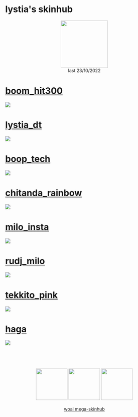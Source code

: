 # lystia's skinhub
<p align="center">
<a href="https://osu.ppy.sh/users/11042418">
  <img src="https://a.ppy.sh/11042418"  
       width="150"
       height="150"></a>
<br>
last 23/10/2022
</p>

# [boom_hit300](https://github.com/rudjx3/skins/raw/main/lystia/boom_hit300.osk)
[![](https://cdn.discordapp.com/attachments/999367667465068585/1025369923633037332/screenshot014.jpg)](https://github.com/rudjx3/skins/raw/main/lystia/boom_hit300.osk)

# [lystia_dt](https://github.com/rudjx3/skins/raw/main/lystia/lystia_dt.osk)
[![](https://i.imgur.com/rdVanix.jpg)](https://github.com/rudjx3/skins/raw/main/lystia/lystia_dt.osk)

# [boop_tech](https://github.com/rudjx3/skins/raw/main/lystia/boop_tech.osk)
[![](https://cdn.discordapp.com/attachments/999367667465068585/1025369987747172362/screenshot008.jpg)](https://github.com/rudjx3/skins/raw/main/lystia/boop_tech.osk)

# [chitanda_rainbow](https://github.com/rudjx3/skins/raw/main/lystia/chitanda_rainbow.osk)
[![](https://cdn.discordapp.com/attachments/999367667465068585/1025369988091097130/screenshot009.jpg)](https://github.com/rudjx3/skins/raw/main/lystia/chitanda_rainbow.osk)

# [milo_insta](https://github.com/rudjx3/skins/raw/main/lystia/milo_insta.osk)
[![](https://cdn.discordapp.com/attachments/999367667465068585/1025369988439232553/screenshot010.jpg)](https://github.com/rudjx3/skins/raw/main/lystia/milo_insta.osk)

# [rudj_milo](https://github.com/rudjx3/skins/raw/main/lystia/rudj_milo.osk)
[![](https://cdn.discordapp.com/attachments/999367667465068585/1025369989026435093/screenshot015.jpg)](https://github.com/rudjx3/skins/raw/main/lystia/rudj_milo.osk)

# [tekkito_pink](https://github.com/rudjx3/skins/raw/main/lystia/tekkito_pink.osk)
[![](https://cdn.discordapp.com/attachments/999367667465068585/1025370678565806110/screenshot021.jpg)](https://github.com/rudjx3/skins/raw/main/lystia/tekkito_pink.osk)

# [haga](https://github.com/rudjx3/skins/raw/main/lystia/haga.osk)
[![](https://i.imgur.com/YOTh0gth.jpg)](https://github.com/rudjx3/skins/raw/main/lystia/haga.osk)

#
<p align="center">
  <br></br>
  <a href="https://www.twitch.tv/lystia_">
  <img src="https://i.imgur.com/HM030lk.png" 
       width="100" 
       height="100"></a>
  <a href="https://www.youtube.com/channel/UCSEBue2BjWWRg3f2Wsm8NYQ">
  <img src="https://i.imgur.com/YWbDUUy.png"  
       width="100" 
       height="100"></a>
  <a href="https://twitter.com/doug_aim">
  <img src="https://i.imgur.com/PUQ5uWf.png" 
       width="100" 
       height="100"></a>
  <br></br>
  <a href="README.md">woal mega-skinhub</a>
 </p>
